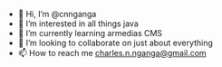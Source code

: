 - 👋 Hi, I’m @cnnganga
- 👀 I’m interested in all things java
- 🌱 I’m currently learning armedias CMS
- 💞️ I’m looking to collaborate on just about everything
- 📫 How to reach me charles.n.nganga@gmail.com

<!---
cnnganga/cnnganga is my ✨ special ✨ repository 
--->
